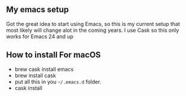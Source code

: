 ## My emacs setup

Got the great idea to start using Emacs, so this is my current setup that most likely will change alot in the coming years.
I use Cask so this only works for Emacs 24 and up

## How to install For macOS

- brew cask install emacs
- brew install cask
- put all this in you `~/.emacs.d` folder.
- cask install
